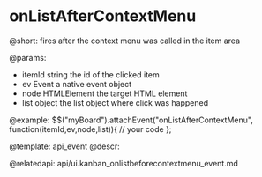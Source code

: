 onListAfterContextMenu
=============

@short:
	fires after the context menu was called in the item area

@params:

- itemId		string			the id of the clicked item
- ev			Event			a native event object
- node			HTMLElement		the target HTML element
- list			object			the list object where click was happened


@example:
$$("myBoard").attachEvent("onListAfterContextMenu", function(itemId,ev,node,list)){
    // your code
};

@template:	api_event
@descr:

@relatedapi:
api/ui.kanban_onlistbeforecontextmenu_event.md